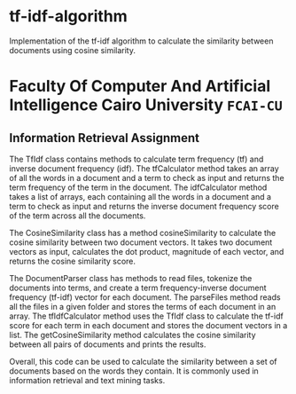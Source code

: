 # tf-idf-algorithm
Implementation of the tf-idf algorithm to calculate the similarity between documents using cosine similarity.

# Faculty Of Computer And Artificial Intelligence Cairo University `FCAI-CU`
## Information Retrieval Assignment

The TfIdf class contains methods to calculate term frequency (tf) and inverse document frequency (idf). The tfCalculator method takes an array of all the words in a document and a term to check as input and returns the term frequency of the term in the document. The idfCalculator method takes a list of arrays, each containing all the words in a document and a term to check as input and returns the inverse document frequency score of the term across all the documents.

The CosineSimilarity class has a method cosineSimilarity to calculate the cosine similarity between two document vectors. It takes two document vectors as input, calculates the dot product, magnitude of each vector, and returns the cosine similarity score.

The DocumentParser class has methods to read files, tokenize the documents into terms, and create a term frequency-inverse document frequency (tf-idf) vector for each document. The parseFiles method reads all the files in a given folder and stores the terms of each document in an array. The tfIdfCalculator method uses the TfIdf class to calculate the tf-idf score for each term in each document and stores the document vectors in a list. The getCosineSimilarity method calculates the cosine similarity between all pairs of documents and prints the results.

Overall, this code can be used to calculate the similarity between a set of documents based on the words they contain. It is commonly used in information retrieval and text mining tasks.

